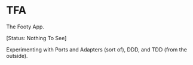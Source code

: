 # TFA
The Footy App.

[Status: Nothing To See]

Experimenting with Ports and Adapters (sort of), DDD, and TDD (from the outside).
